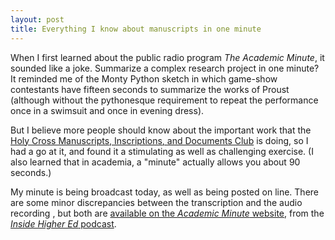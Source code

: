 ```yaml
---
layout: post
title: Everything I know about manuscripts in one minute
---
```


When I first learned about the public radio program *The Academic Minute*, it sounded like a joke.  Summarize a complex research project in one minute? It reminded me of the Monty Python sketch in which game-show contestants have fifteen seconds to summarize the works of Proust (although without the pythonesque requirement to repeat the performance once in a swimsuit and once in evening dress).

But I believe more people should know about the important work that the [Holy Cross Manuscripts, Inscriptions, and Documents Club](http://HCMID.github.io) is doing, so I had a go at it, and found it a stimulating as well as challenging exercise.  (I also learned that in academia, a "minute" actually allows you about 90 seconds.)

My minute is being broadcast today, as well as being posted on line.  There are some minor discrepancies between the transcription and the audio recording , but both are [available on the *Academic Minute* website][minute], from the [*Inside Higher Ed* podcast][inside].


[inside]: https://www.insidehighered.com/audio/2015/07/31/digital-research

[minute]: http://academicminute.org/2015/07/neel-smith-holy-cross-digital-research/
